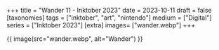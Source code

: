 +++
title = "Wander 11 - Inktober 2023"
date = 2023-10-11
draft =  false
[taxonomies]
tags = ["inktober", "art", "nintendo"]
medium = ["Digital"]
series = ["Inktober 2023"]
[extra]
images= ["wander.webp"]
+++

{{ image(src="wander.webp", alt="Wander") }}
